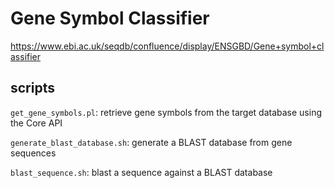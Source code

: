 # Gene Symbol Classifier

https://www.ebi.ac.uk/seqdb/confluence/display/ENSGBD/Gene+symbol+classifier


## scripts

`get_gene_symbols.pl`: retrieve gene symbols from the target database using the Core API

`generate_blast_database.sh`: generate a BLAST database from gene sequences

`blast_sequence.sh`: blast a sequence against a BLAST database
